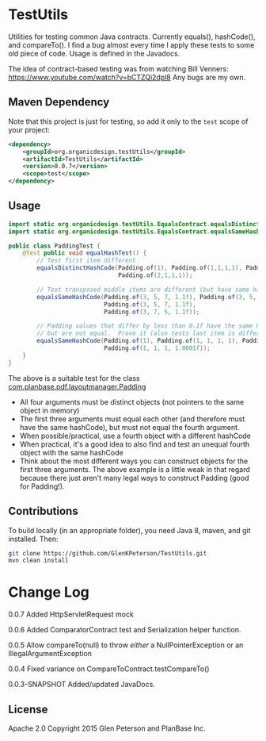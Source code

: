 # TestUtils
Utilities for testing common Java contracts.  Currently equals(), hashCode(), and compareTo().
I find a bug almost every time I apply these tests to some old piece of code.  Usage is defined in the Javadocs.

The idea of contract-based testing was from watching Bill Venners:
https://www.youtube.com/watch?v=bCTZQi2dpl8
Any bugs are my own.

## Maven Dependency
Note that this project is just for testing, so add it only to the `test` scope of your project:
```xml
<dependency>
	<groupId>org.organicdesign.testUtils</groupId>
	<artifactId>TestUtils</artifactId>
	<version>0.0.7</version>
	<scope>test</scope>
</dependency>
```

## Usage
```java
import static org.organicdesign.testUtils.EqualsContract.equalsDistinctHashCode;
import static org.organicdesign.testUtils.EqualsContract.equalsSameHashCode;

public class PaddingTest {
    @Test public void equalHashTest() {
        // Test first item different
        equalsDistinctHashCode(Padding.of(1), Padding.of(1,1,1,1), Padding.of(1),
                               Padding.of(2,1,1,1));

        // Test transposed middle items are different (but have same hashcode)
        equalsSameHashCode(Padding.of(3, 5, 7, 1.1f), Padding.of(3, 5, 7, 1.1f),
                           Padding.of(3, 5, 7, 1.1f),
                           Padding.of(3, 7, 5, 1.1f));

        // Padding values that differ by less than 0.1f have the same hashcode
        // but are not equal.  Prove it (also tests last item is different):
        equalsSameHashCode(Padding.of(1), Padding.of(1, 1, 1, 1), Padding.of(1),
                           Padding.of(1, 1, 1, 1.0001f));
    }
}
```

The above is a suitable test for the class [com.planbase.pdf.layoutmanager.Padding](https://github.com/GlenKPeterson/PdfLayoutManager/blob/master/src/main/java/com/planbase/pdf/layoutmanager/Padding.java)

* All four arguments must be distinct objects (not pointers to the same object in memory)
* The first three arguments must equal each other (and therefore must have the same hashCode), but must not equal the fourth argument.
* When possible/practical, use a fourth object with a different hashCode
* When practical, it's a good idea to also find and test an unequal fourth object with the same hashCode
* Think about the most different ways you can construct objects for the first three arguments.  The above example is a little weak in that regard because there just aren't many legal ways to construct Padding (good for Padding!).

## Contributions
To build locally (in an appropriate folder), you need Java 8, maven, and git installed.  Then:
```bash
git clone https://github.com/GlenKPeterson/TestUtils.git
mvn clean install
```

# Change Log
0.0.7 Added HttpServletRequest mock

0.0.6 Added ComparatorContract test and Serialization helper function.

0.0.5 Allow compareTo(null) to throw *either* a NullPointerException or an IllegalArgumentException

0.0.4 Fixed variance on CompareToContract.testCompareTo()

0.0.3-SNAPSHOT Added/updated JavaDocs.

## License
Apache 2.0 Copyright 2015 Glen Peterson and PlanBase Inc.
